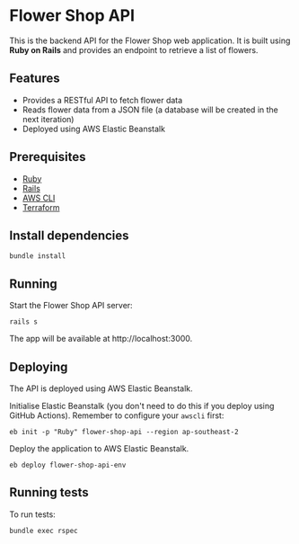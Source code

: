 # Flower Shop API

This is the backend API for the Flower Shop web application. It is built using **Ruby on Rails** and provides an endpoint to retrieve a list of flowers.

## Features

- Provides a RESTful API to fetch flower data
- Reads flower data from a JSON file (a database will be created in the next iteration)
- Deployed using AWS Elastic Beanstalk

## Prerequisites

- [Ruby](https://www.ruby-lang.org/)
- [Rails](https://rubyonrails.org/)
- [AWS CLI](https://aws.amazon.com/cli/)
- [Terraform](https://developer.hashicorp.com/terraform/cli)

## Install dependencies

```
bundle install
```

## Running

Start the Flower Shop API server:

```
rails s
```

The app will be available at http://localhost:3000.

## Deploying

The API is deployed using AWS Elastic Beanstalk.

Initialise Elastic Beanstalk (you don't need to do this if you deploy using GitHub Actions). Remember to configure your `awscli` first:

```
eb init -p "Ruby" flower-shop-api --region ap-southeast-2
```

Deploy the application to AWS Elastic Beanstalk.

```
eb deploy flower-shop-api-env

```

## Running tests

To run tests:

```
bundle exec rspec

```

